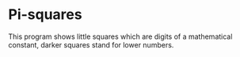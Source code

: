 # Pi-squares
This program shows little squares which are digits of a mathematical constant, darker squares stand for lower numbers.
